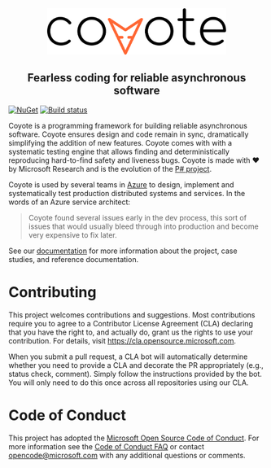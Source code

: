 <div align="center">
  <img src="/docs/assets/images/logo_color.svg" width="70%">
  <h2>Fearless coding for reliable asynchronous software</h2>
</div>

[![NuGet](https://img.shields.io/nuget/v/Microsoft.Coyote.svg)](https://www.nuget.org/packages/Microsoft.Coyote/)
[![Build status](https://dev.azure.com/foundry99/Coyote/_apis/build/status/Coyote-Windows-CI)](https://dev.azure.com/foundry99/Coyote/_build/latest?definitionId=49)

Coyote is a programming framework for building reliable asynchronous software.
Coyote ensures design and code remain in sync, dramatically simplifying the
addition of new features.
Coyote comes with with a systematic testing engine that allows finding and
deterministically reproducing hard-to-find safety and liveness bugs.
Coyote is made with :heart: by Microsoft Research and is the evolution of the
[P# project](https://github.com/p-org/PSharp).

Coyote is used by several teams in [Azure](https://azure.microsoft.com/) to design,
implement and systematically test production distributed systems and services.
In the words of an Azure service architect:
> Coyote found several issues early in the dev process, this sort of issues that would
> usually bleed through into production and become very expensive to fix later.

See our [documentation](docs/_learn) for more information about the project, case studies, and reference documentation.

# Contributing
This project welcomes contributions and suggestions. Most contributions require you to agree to a
Contributor License Agreement (CLA) declaring that you have the right to, and actually do, grant us
the rights to use your contribution. For details, visit https://cla.opensource.microsoft.com.

When you submit a pull request, a CLA bot will automatically determine whether you need to provide
a CLA and decorate the PR appropriately (e.g., status check, comment). Simply follow the instructions
provided by the bot. You will only need to do this once across all repositories using our CLA.

# Code of Conduct
This project has adopted the [Microsoft Open Source Code of Conduct](https://opensource.microsoft.com/codeofconduct/). For more information see the [Code of Conduct FAQ](https://opensource.microsoft.com/codeofconduct/faq/) or contact [opencode@microsoft.com](mailto:opencode@microsoft.com) with any additional questions or comments.
